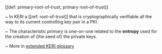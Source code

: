 [[def: primary-root-of-trust, primary root-of-trust]]

~ In KERI a [[ref: root-of-trust]] that is cryptographically verifiable all the way to its current controlling key pair in a PKI. 

~ The characteristic _primary_ is one-on-one related to the **entropy** used for the creation of (the seed of) the private keys.

~ More in <a href="https://weboftrust.github.io/WOT-terms/docs/glossary/primary-root-of-trust">extended KERI glossary</a>
